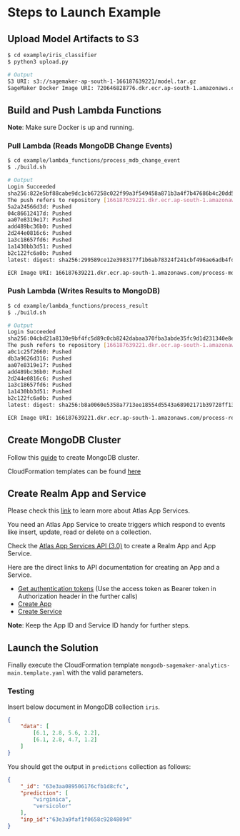 # Steps to Launch Example

## Upload Model Artifacts to S3

```bash
$ cd example/iris_classifier
$ python3 upload.py

# Output
S3 URI: s3://sagemaker-ap-south-1-166187639221/model.tar.gz
SageMaker Docker Image URI: 720646828776.dkr.ecr.ap-south-1.amazonaws.com/sagemaker-scikit-learn:0.23-1-cpu-py3
```

## Build and Push Lambda Functions

**Note**: Make sure Docker is up and running.

### Pull Lambda (Reads MongoDB Change Events)

```bash
$ cd example/lambda_functions/process_mdb_change_event
$ ./build.sh

# Output
Login Succeeded
sha256:822e5bf88cabe9dc1cb67258c022f99a3f549458a871b3a4f7b47686b4c20dd5
The push refers to repository [166187639221.dkr.ecr.ap-south-1.amazonaws.com/process-mdb-change-event]
5a2a24566d3d: Pushed
04c86612417d: Pushed
aa07e8319e17: Pushed
add489bc36b0: Pushed
2d244e0816c6: Pushed
1a3c18657fd6: Pushed
1a1430bb3d51: Pushed
b2c122fc6a0b: Pushed
latest: digest: sha256:299589ce12e3983177f1b6ab78324f241cbf496ae6adb4fd558db8d81280f2da size: 2002

ECR Image URI: 166187639221.dkr.ecr.ap-south-1.amazonaws.com/process-mdb-change-event:latest
```

### Push Lambda (Writes Results to MongoDB)

```bash
$ cd example/lambda_functions/process_result
$ ./build.sh

# Output
Login Succeeded
sha256:04cbd21a8130e9bf4fc5d89c0cb8242dabaa370fba3abde35fc9d1d231340e8e
The push refers to repository [166187639221.dkr.ecr.ap-south-1.amazonaws.com/process-result]
a0c1c25f2660: Pushed
db3a9626d316: Pushed
aa07e8319e17: Pushed
add489bc36b0: Pushed
2d244e0816c6: Pushed
1a3c18657fd6: Pushed
1a1430bb3d51: Pushed
b2c122fc6a0b: Pushed
latest: digest: sha256:b8a0060e5358a7713ee18554d5543a68902171b39728ff131a14de9c4ab3f093 size: 2000

ECR Image URI: 166187639221.dkr.ecr.ap-south-1.amazonaws.com/process-result:latest
```

## Create MongoDB Cluster

Follow this [guide](https://aws-quickstart.github.io/quickstart-mongodb-atlas/) to create MongoDB cluster.

CloudFormation templates can be found [here](https://github.com/aws-quickstart/quickstart-mongodb-atlas)

## Create Realm App and Service

Please check this [link](https://www.mongodb.com/docs/atlas/app-services/) to learn more about Atlas App Services.

You need an Atlas App Service to create triggers which respond to events like insert, update, read or delete on a collection.

Check the [Atlas App Services API (3.0)](https://www.mongodb.com/docs/atlas/app-services/admin/api/v3/) to create a Realm App and App Service.

Here are the direct links to API documentation for creating an App and a Service.

- [Get authentication tokens](https://www.mongodb.com/docs/atlas/app-services/admin/api/v3/#section/Get-Authentication-Tokens) (Use the access token as Bearer token in Authorization header in the further calls)
- [Create App](https://www.mongodb.com/docs/atlas/app-services/admin/api/v3/#tag/apps/operation/adminCreateApplication)
- [Create Service](https://www.mongodb.com/docs/atlas/app-services/admin/api/v3/#tag/services/operation/adminCreateService)

**Note**: Keep the App ID and Service ID handy for further steps.

## Launch the Solution

Finally execute the CloudFormation template `mongodb-sagemaker-analytics-main.template.yaml` with the valid parameters.

### Testing

Insert below document in MongoDB collection `iris`.

```json
{
    "data": [
        [6.1, 2.8, 5.6, 2.2],
        [6.1, 2.8, 4.7, 1.2]
    ]
}
```

You should get the output in `predictions` collection as follows:

```json
{
    "_id": "63e3aa089506176cfb1d8cfc",
    "prediction": [
        "virginica",
        "versicolor"
    ],
    "inp_id":"63e3a9faf1f0658c92848094"
}
```
